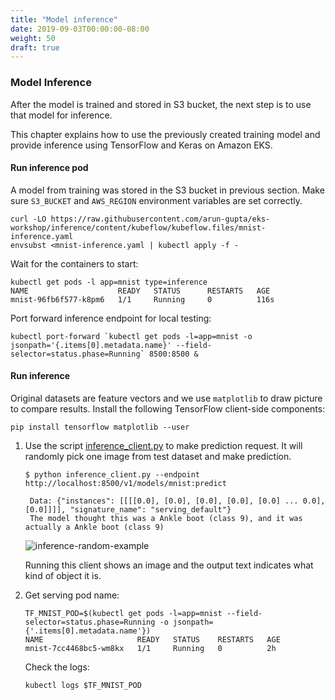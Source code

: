 ```yaml
---
title: "Model inference"
date: 2019-09-03T00:00:00-08:00
weight: 50
draft: true
---
```


### Model Inference

After the model is trained and stored in S3 bucket, the next step is to use that model for inference.

This chapter explains how to use the previously created training model and provide inference using TensorFlow and Keras on Amazon EKS.

#### Run inference pod

A model from training was stored in the S3 bucket in previous section. Make sure `S3_BUCKET` and `AWS_REGION` environment variables are set correctly.

```
curl -LO https://raw.githubusercontent.com/arun-gupta/eks-workshop/inference/content/kubeflow/kubeflow.files/mnist-inference.yaml
envsubst <mnist-inference.yaml | kubectl apply -f -
```

Wait for the containers to start:

```
kubectl get pods -l app=mnist type=inference
NAME                    READY   STATUS      RESTARTS   AGE
mnist-96fb6f577-k8pm6   1/1     Running     0          116s
```

Port forward inference endpoint for local testing:

```
kubectl port-forward `kubectl get pods -l=app=mnist -o jsonpath='{.items[0].metadata.name}' --field-selector=status.phase=Running` 8500:8500 &
```

#### Run inference

Original datasets are feature vectors and we use `matplotlib` to draw picture to compare results. Install the following TensorFlow client-side components:

   ```
   pip install tensorflow matplotlib --user
   ```

1. Use the script [inference_client.py](/kubeflow/kubeflow.files/inference_client.py) to make prediction request. It will randomly pick one image from test dataset and make prediction.

   ```
   $ python inference_client.py --endpoint http://localhost:8500/v1/models/mnist:predict

    Data: {"instances": [[[[0.0], [0.0], [0.0], [0.0], [0.0] ... 0.0], [0.0]]]], "signature_name": "serving_default"}
    The model thought this was a Ankle boot (class 9), and it was actually a Ankle boot (class 9)
   ```

   ![inference-random-example](inference-random-example.png)

   Running this client shows an image and the output text indicates what kind of object it is.

1. Get serving pod name:

   ```
   TF_MNIST_POD=$(kubectl get pods -l=app=mnist --field-selector=status.phase=Running -o jsonpath={'.items[0].metadata.name'})
   NAME                     READY   STATUS    RESTARTS   AGE
   mnist-7cc4468bc5-wm8kx   1/1     Running   0          2h
   ```

   Check the logs:

   ```
   kubectl logs $TF_MNIST_POD
   ```
